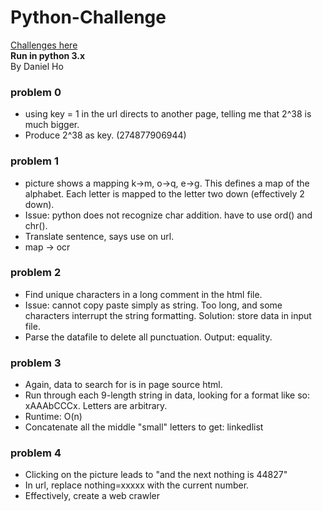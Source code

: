 # Python-Challenge  
[Challenges here](wwww.pythonchallenge.com)  
**Run in python 3.x**  
By Daniel Ho  
  
  
  
### **problem 0**  
* using key = 1 in the url directs to another page, telling me that 2^38 is much bigger.  
* Produce 2^38 as key. (274877906944)  
  
### **problem 1**  
* picture shows a mapping k->m, o->q, e->g. This defines a map of the alphabet. Each letter is mapped to the letter two down (effectively 2 down).  
* Issue: python does not recognize char addition. have to use ord() and chr().  
* Translate sentence, says use on url.  
* map -> ocr  
  
### **problem 2**  
* Find unique characters in a long comment in the html file.  
* Issue: cannot copy paste simply as string. Too long, and some characters interrupt the string formatting. Solution: store data in input file.  
* Parse the datafile to delete all punctuation. Output: equality.  
  
### **problem 3**  
* Again, data to search for is in page source html.  
* Run through each 9-length string in data, looking for a format like so: xAAAbCCCx. Letters are arbitrary.  
* Runtime: O(n)  
* Concatenate all the middle "small" letters to get: linkedlist  
  
### **problem 4**  
* Clicking on the picture leads to "and the next nothing is 44827"  
* In url, replace nothing=xxxxx with the current number.	
* Effectively, create a web crawler  

